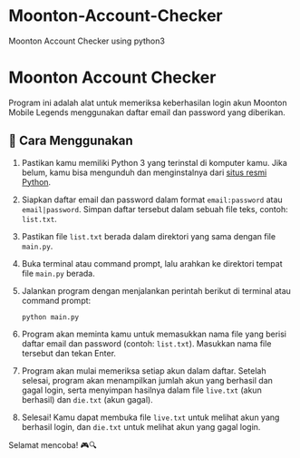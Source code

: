 # Moonton-Account-Checker
Moonton Account Checker using python3

# Moonton Account Checker

Program ini adalah alat untuk memeriksa keberhasilan login akun Moonton Mobile Legends menggunakan daftar email dan password yang diberikan.

## 🚀 Cara Menggunakan

1. Pastikan kamu memiliki Python 3 yang terinstal di komputer kamu. Jika belum, kamu bisa mengunduh dan menginstalnya dari [situs resmi Python](https://www.python.org/downloads/).

2. Siapkan daftar email dan password dalam format `email:password` atau `email|password`. Simpan daftar tersebut dalam sebuah file teks, contoh: `list.txt`.

3. Pastikan file `list.txt` berada dalam direktori yang sama dengan file `main.py`.

4. Buka terminal atau command prompt, lalu arahkan ke direktori tempat file `main.py` berada.

5. Jalankan program dengan menjalankan perintah berikut di terminal atau command prompt:
    ```
    python main.py
    ```

6. Program akan meminta kamu untuk memasukkan nama file yang berisi daftar email dan password (contoh: `list.txt`). Masukkan nama file tersebut dan tekan Enter.

7. Program akan mulai memeriksa setiap akun dalam daftar. Setelah selesai, program akan menampilkan jumlah akun yang berhasil dan gagal login, serta menyimpan hasilnya dalam file `live.txt` (akun berhasil) dan `die.txt` (akun gagal).

8. Selesai! Kamu dapat membuka file `live.txt` untuk melihat akun yang berhasil login, dan `die.txt` untuk melihat akun yang gagal login.

Selamat mencoba! 🎮🔍
